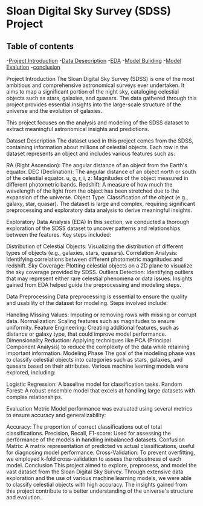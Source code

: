 # Sloan Digital Sky Survey (SDSS) Project

## Table of contents
-[Project Introduction](#ProjectIntroduction)
-[Data Desecription](#DataDescription)
-[EDA](#Eda)
-[Model Buliding](#ModelBuliding)
-[Model Evalution](#ModelEvalution)
-[conclusion](#Conclusion)

Project Introduction
The Sloan Digital Sky Survey (SDSS) is one of the most ambitious and comprehensive astronomical surveys ever undertaken. It aims to map a significant portion of the night sky, cataloging celestial objects such as stars, galaxies, and quasars. The data gathered through this project provides essential insights into the large-scale structure of the universe and the evolution of galaxies.

This project focuses on the analysis and modeling of the SDSS dataset to extract meaningful astronomical insights and predictions.

Dataset Description
The dataset used in this project comes from the SDSS, containing information about millions of celestial objects. Each row in the dataset represents an object and includes various features such as:

RA (Right Ascension): The angular distance of an object from the Earth's equator.
DEC (Declination): The angular distance of an object north or south of the celestial equator.
u, g, r, i, z: Magnitudes of the object measured in different photometric bands.
Redshift: A measure of how much the wavelength of the light from the object has been stretched due to the expansion of the universe.
Object Type: Classification of the object (e.g., galaxy, star, quasar).
The dataset is large and complex, requiring significant preprocessing and exploratory data analysis to derive meaningful insights.

Exploratory Data Analysis (EDA)
In this section, we conducted a thorough exploration of the SDSS dataset to uncover patterns and relationships between the features. Key steps included:

Distribution of Celestial Objects: Visualizing the distribution of different types of objects (e.g., galaxies, stars, quasars).
Correlation Analysis: Identifying correlations between different photometric magnitudes and redshift.
Sky Coverage: Plotting celestial objects on a 2D plane to visualize the sky coverage provided by SDSS.
Outliers Detection: Identifying outliers that may represent either rare celestial phenomena or data issues.
Insights gained from EDA helped guide the preprocessing and modeling steps.

Data Preprocessing
Data preprocessing is essential to ensure the quality and usability of the dataset for modeling. Steps involved include:

Handling Missing Values: Imputing or removing rows with missing or corrupt data.
Normalization: Scaling features such as magnitudes to ensure uniformity.
Feature Engineering: Creating additional features, such as distance or galaxy type, that could improve model performance.
Dimensionality Reduction: Applying techniques like PCA (Principal Component Analysis) to reduce the complexity of the data while retaining important information.
Modeling Phase
The goal of the modeling phase was to classify celestial objects into categories such as stars, galaxies, and quasars based on their attributes. Various machine learning models were explored, including:

Logistic Regression: A baseline model for classification tasks.
Random Forest: A robust ensemble model that excels at handling large datasets with complex relationships.

Evaluation Metric
Model performance was evaluated using several metrics to ensure accuracy and generalizability:

Accuracy: The proportion of correct classifications out of total classifications.
Precision, Recall, F1-score: Used for assessing the performance of the models in handling imbalanced datasets.
Confusion Matrix: A matrix representation of predicted vs actual classifications, useful for diagnosing model performance.
Cross-Validation: To prevent overfitting, we employed k-fold cross-validation to assess the robustness of each model.
Conclusion
This project aimed to explore, preprocess, and model the vast dataset from the Sloan Digital Sky Survey. Through extensive data exploration and the use of various machine learning models, we were able to classify celestial objects with high accuracy. The insights gained from this project contribute to a better understanding of the universe's structure and evolution.
